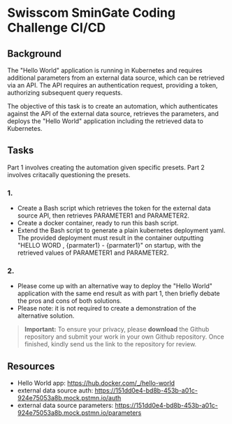 # Swisscom SminGate Coding Challenge CI/CD

## Background
The "Hello World" application is running in Kubernetes and requires additional parameters from an external data source, which can be retrieved via an API. The API requires an authentication request, providing a token, authorizing subsequent query requests. 

The objective of this task is to create an automation, which authenticates against the API of the external data source, retrieves the parameters, and deploys the "Hello World" application including the retrieved data to Kubernetes.

## Tasks
Part 1 involves creating the automation given specific presets. Part 2 involves critacally questioning the presets.

### 1.
* Create a Bash script which retrieves the token for the external data source API, then retrieves PARAMETER1 and PARAMETER2. 
* Create a docker container, ready to run this bash script.
* Extend the Bash script to generate a plain kubernetes deployment yaml. The provided deployment must result in the container outputting "HELLO WORD , {parmater1} - {parmater1}" on startup, with the retrieved values of PARAMETER1 and PARAMETER2.

### 2.
* Please come up with an alternative way to deploy the "Hello World" application with the same end result as with part 1, then briefly debate the pros and cons of both solutions.
* Please note: it is not required to create a demonstration of the alternative solution.

> **Important:** To ensure your privacy, please **download** the Github repository and submit your work in your own Github repository. Once finished, kindly send us the link to the repository for review.

## Resources
* Hello World app: https://hub.docker.com/_/hello-world
* external data source auth: https://151dd0e4-bd8b-453b-a01c-924e75053a8b.mock.pstmn.io/auth
* external data source parameters: https://151dd0e4-bd8b-453b-a01c-924e75053a8b.mock.pstmn.io/parameters
